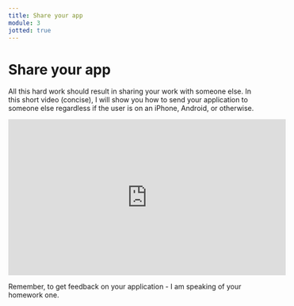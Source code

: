 ```yaml
---
title: Share your app
module: 3
jotted: true
---
```



# Share your app

All this hard work should result in sharing your work with someone else.  In this short video (concise), I will show you how to send your application to someone else regardless if the user is on an iPhone, Android, or otherwise.

<iframe width="560" height="315" src="https://umontana.zoom.us/recording/play/pdOba3fOGvpNnBbqVexQKfG25PnfcVKyvrZqG56wCYSQyz0ZvhYDhT9h5JDEq4UB?continueMode=true" frameborder="0" allow="accelerometer; autoplay; encrypted-media; gyroscope; picture-in-picture" allowfullscreen></iframe>

Remember, to get feedback on your application - I am speaking of your homework one.